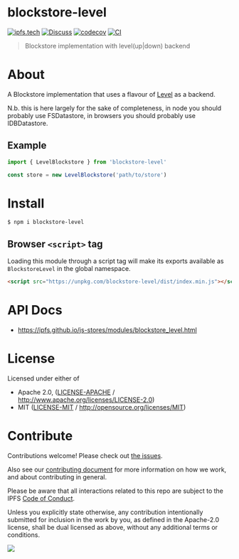 # blockstore-level

[![ipfs.tech](https://img.shields.io/badge/project-IPFS-blue.svg?style=flat-square)](https://ipfs.tech)
[![Discuss](https://img.shields.io/discourse/https/discuss.ipfs.tech/posts.svg?style=flat-square)](https://discuss.ipfs.tech)
[![codecov](https://img.shields.io/codecov/c/github/ipfs/js-stores.svg?style=flat-square)](https://codecov.io/gh/ipfs/js-stores)
[![CI](https://img.shields.io/github/actions/workflow/status/ipfs/js-stores/js-test-and-release.yml?branch=main\&style=flat-square)](https://github.com/ipfs/js-stores/actions/workflows/js-test-and-release.yml?query=branch%3Amain)

> Blockstore implementation with level(up|down) backend

# About

<!--

!IMPORTANT!

Everything in this README between "# About" and "# Install" is automatically
generated and will be overwritten the next time the doc generator is run.

To make changes to this section, please update the @packageDocumentation section
of src/index.js or src/index.ts

To experiment with formatting, please run "npm run docs" from the root of this
repo and examine the changes made.

-->

A Blockstore implementation that uses a flavour of [Level](https://leveljs.org/) as a backend.

N.b. this is here largely for the sake of completeness, in node you should probably use FSDatastore, in browsers you should probably use IDBDatastore.

## Example

```js
import { LevelBlockstore } from 'blockstore-level'

const store = new LevelBlockstore('path/to/store')
```

# Install

```console
$ npm i blockstore-level
```

## Browser `<script>` tag

Loading this module through a script tag will make its exports available as `BlockstoreLevel` in the global namespace.

```html
<script src="https://unpkg.com/blockstore-level/dist/index.min.js"></script>
```

# API Docs

- <https://ipfs.github.io/js-stores/modules/blockstore_level.html>

# License

Licensed under either of

- Apache 2.0, ([LICENSE-APACHE](https://github.com/ipfs/js-stores/blob/main/packages/blockstore-level/LICENSE-APACHE) / <http://www.apache.org/licenses/LICENSE-2.0>)
- MIT ([LICENSE-MIT](https://github.com/ipfs/js-stores/blob/main/packages/blockstore-level/LICENSE-MIT) / <http://opensource.org/licenses/MIT>)

# Contribute

Contributions welcome! Please check out [the issues](https://github.com/ipfs/js-stores/issues).

Also see our [contributing document](https://github.com/ipfs/community/blob/master/CONTRIBUTING_JS.md) for more information on how we work, and about contributing in general.

Please be aware that all interactions related to this repo are subject to the IPFS [Code of Conduct](https://github.com/ipfs/community/blob/master/code-of-conduct.md).

Unless you explicitly state otherwise, any contribution intentionally submitted for inclusion in the work by you, as defined in the Apache-2.0 license, shall be dual licensed as above, without any additional terms or conditions.

[![](https://cdn.rawgit.com/jbenet/contribute-ipfs-gif/master/img/contribute.gif)](https://github.com/ipfs/community/blob/master/CONTRIBUTING.md)
